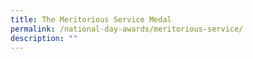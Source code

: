 ```yaml
---
title: The Meritorious Service Medal
permalink: /national-day-awards/meritorious-service/
description: ""
---
```

